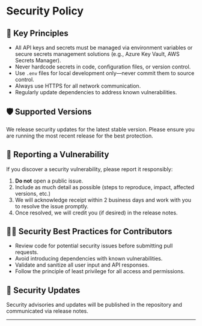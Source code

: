 # Security Policy

## 🔐 Key Principles

- All API keys and secrets must be managed via environment variables or secure secrets management solutions (e.g., Azure Key Vault, AWS Secrets Manager).
- Never hardcode secrets in code, configuration files, or version control.
- Use `.env` files for local development only—never commit them to source control.
- Always use HTTPS for all network communication.
- Regularly update dependencies to address known vulnerabilities.

## 🛡️ Supported Versions

We release security updates for the latest stable version. Please ensure you are running the most recent release for the best protection.

## 📝 Reporting a Vulnerability

If you discover a security vulnerability, please report it responsibly:

1. **Do not** open a public issue.
2. Include as much detail as possible (steps to reproduce, impact, affected versions, etc.)
3. We will acknowledge receipt within 2 business days and work with you to resolve the issue promptly.
4. Once resolved, we will credit you (if desired) in the release notes.

## 🧑‍💻 Security Best Practices for Contributors

- Review code for potential security issues before submitting pull requests.
- Avoid introducing dependencies with known vulnerabilities.
- Validate and sanitize all user input and API responses.
- Follow the principle of least privilege for all access and permissions.

## 📢 Security Updates

Security advisories and updates will be published in the repository and communicated via release notes.

---
